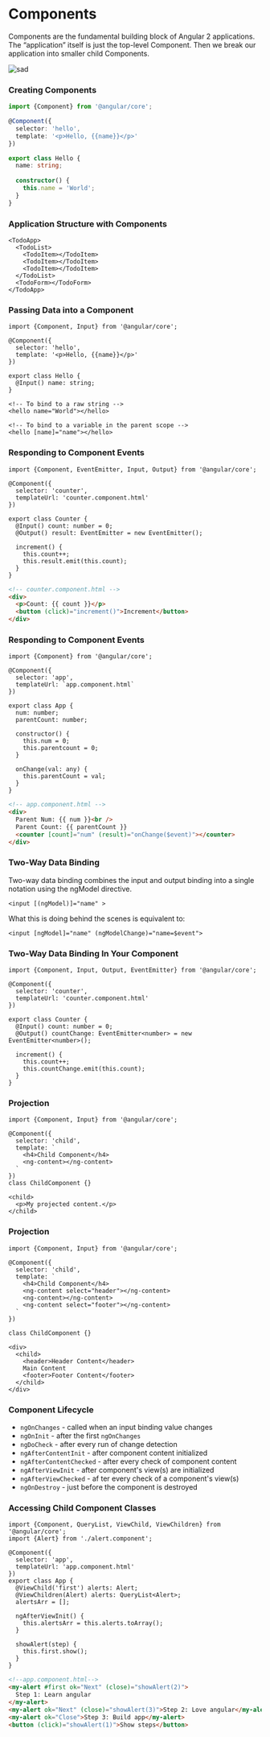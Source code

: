 # Components


Components are the fundamental building block of Angular 2 applications.
The “application” itself is just the top-level Component. Then we break our application into smaller
child Components. <!-- .element: class="fs-80" -->

![sad](img/components/components-flow.png)
<!-- .element: style="max-height: 400px" -->


### Creating Components
```ts
import {Component} from '@angular/core';

@Component({
  selector: 'hello',
  template: '<p>Hello, {{name}}</p>'
})

export class Hello {
  name: string;
  
  constructor() {
    this.name = 'World';
  }
}
```


### Application Structure with Components
```
<TodoApp>
  <TodoList>
    <TodoItem></TodoItem>
    <TodoItem></TodoItem>
    <TodoItem></TodoItem>
  </TodoList>
  <TodoForm></TodoForm>
</TodoApp>
```


### Passing Data into a Component
```
import {Component, Input} from '@angular/core';

@Component({
  selector: 'hello',
  template: '<p>Hello, {{name}}</p>'
})

export class Hello {
  @Input() name: string;
}
```

```
<!-- To bind to a raw string -->
<hello name="World"></hello>

<!-- To bind to a variable in the parent scope -->
<hello [name]="name"></hello>
```


<!-- .element: class="fs-90" -->
### Responding to Component Events
```
import {Component, EventEmitter, Input, Output} from '@angular/core';

@Component({
  selector: 'counter',
  templateUrl: 'counter.component.html'
})

export class Counter {
  @Input() count: number = 0;
  @Output() result: EventEmitter = new EventEmitter();
  
  increment() {
    this.count++;
    this.result.emit(this.count);
  }
}
```

```html
<!-- counter.component.html -->
<div>
  <p>Count: {{ count }}</p>
  <button (click)="increment()">Increment</button>
</div>
```


<!-- .element: class="fs-80" -->
### Responding to Component Events
```
import {Component} from '@angular/core';

@Component({
  selector: 'app',
  templateUrl: `app.component.html`
})

export class App {
  num: number;
  parentCount: number;

  constructor() {
    this.num = 0;
    this.parentcount = 0;
  }
  
  onChange(val: any) {
    this.parentCount = val;
  }
}
```

```html
<!-- app.component.html -->
<div>
  Parent Num: {{ num }}<br />
  Parent Count: {{ parentCount }}
  <counter [count]="num" (result)="onChange($event)"></counter>
</div>
```


### Two-Way Data Binding

Two-way data binding combines the input and output binding into a single notation using the ngModel directive.
```
<input [(ngModel)]="name" >
```
What this is doing behind the scenes is equivalent to:
```
<input [ngModel]="name" (ngModelChange)="name=$event">
```


### Two-Way Data Binding In Your Component
```
import {Component, Input, Output, EventEmitter} from '@angular/core';

@Component({
  selector: 'counter',
  templateUrl: 'counter.component.html'
})

export class Counter {
  @Input() count: number = 0;
  @Output() countChange: EventEmitter<number> = new EventEmitter<number>();
  
  increment() {
    this.count++;
    this.countChange.emit(this.count);
  }
}
```


### Projection
```
import {Component, Input} from '@angular/core';

@Component({
  selector: 'child',
  template: `
    <h4>Child Component</h4>
    <ng-content></ng-content>
  `
})
class ChildComponent {}
```

```
<child>
  <p>My projected content.</p>
</child>
```


### Projection
```
import {Component, Input} from '@angular/core';

@Component({
  selector: 'child',
  template: `
    <h4>Child Component</h4>
    <ng-content select="header"></ng-content>
    <ng-content></ng-content>
    <ng-content select="footer"></ng-content>
  `
})

class ChildComponent {}
```

```
<div>
  <child>
    <header>Header Content</header>
    Main Content
    <footer>Footer Content</footer>
  </child>
</div>
```


### Component Lifecycle
* `ngOnChanges` - called when an input binding value changes
* `ngOnInit` - after the first `ngOnChanges`
* `ngDoCheck` - after every run of change detection
* `ngAfterContentInit` - after component content initialized
* `ngAfterContentChecked` - after every check of component content
* `ngAfterViewInit` - after component's view(s) are initialized
* `ngAfterViewChecked` - af ter every check of a component's view(s)
* `ngOnDestroy` - just before the component is destroyed


<!-- .element: class="fs-70" -->
### Accessing Child Component Classes
```
import {Component, QueryList, ViewChild, ViewChildren} from '@angular/core';
import {Alert} from './alert.component';

@Component({
  selector: 'app',
  templateUrl: 'app.component.html'
})
export class App {
  @ViewChild('first') alerts: Alert;
  @ViewChildren(Alert) alerts: QueryList<Alert>;
  alertsArr = [];
  
  ngAfterViewInit() {
    this.alertsArr = this.alerts.toArray();
  }
  
  showAlert(step) {
    this.first.show();
  }
}
```

```html
<!--app.component.html-->
<my-alert #first ok="Next" (close)="showAlert(2)">
  Step 1: Learn angular
</my-alert>
<my-alert ok="Next" (close)="showAlert(3)">Step 2: Love angular</my-alert>
<my-alert ok="Close">Step 3: Build app</my-alert>
<button (click)="showAlert(1)">Show steps</button>
```